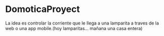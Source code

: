 # DomoticaProyect
La idea es controlar la corriente que le llega a una lamparita a traves de la web o una app mobile.(hoy lamparitas... mañana una casa entera)
